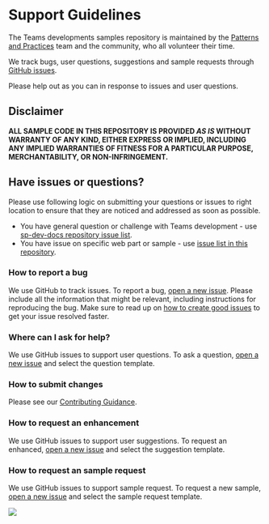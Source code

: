 # Support Guidelines

The Teams developments samples repository is maintained by the [Patterns and Practices](https://aka.ms/m365pnp) team and the community, who all volunteer their time. 

We track bugs, user questions, suggestions and sample requests through [GitHub issues](https://github.com/pnp/teams-dev-samples/issues). 

Please help out as you can in response to issues and user questions.

## Disclaimer

**ALL SAMPLE CODE IN THIS REPOSITORY IS PROVIDED *AS IS* WITHOUT WARRANTY OF ANY KIND, EITHER EXPRESS OR IMPLIED, INCLUDING ANY IMPLIED WARRANTIES OF FITNESS FOR A PARTICULAR PURPOSE, MERCHANTABILITY, OR NON-INFRINGEMENT.**

## Have issues or questions?

Please use following logic on submitting your questions or issues to right location to ensure that they are noticed and addressed as soon as possible.

* You have general question or challenge with Teams development - use [sp-dev-docs repository issue list](https://github.com/SharePoint/sp-dev-docs/issues).
* You have issue on specific web part or sample - use [issue list in this repository](https://github.com/pnp/teams-dev-samples/issues).

### How to report a bug

We use GitHub to track issues. To report a bug, [open a new issue](https://github.com/pnp/teams-dev-samples/issues/new/choose). Please include
all the information that might be relevant, including instructions for reproducing the bug. Make sure to read up on [how to create good issues](https://github.com/pnp/teams-dev-samples/wiki/How-to-Create-Good-Issues) to get your issue resolved faster.

### Where can I ask for help?

We use GitHub issues to support user questions. To ask a question, [open a new issue](https://github.com/pnp/teams-dev-samples/issues/new/choose) and select the question template. 

### How to submit changes

Please see our [Contributing Guidance](https://github.com/pnp/teams-dev-samples/blob/main/CONTRIBUTING.md).

### How to request an enhancement

We use GitHub issues to support user suggestions. To request an enhanced, [open a new issue](https://github.com/pnp/teams-dev-samples/issues/new/choose) and select the suggestion template. 

### How to request an sample request

We use GitHub issues to support sample request. To request a new sample, [open a new issue](https://github.com/pnp/teams-dev-samples/issues/new/choose) and select the sample request template. 

<img src="https://telemetry.sharepointpnp.com/teams-dev-samples/SUPPORT.md" />
